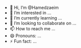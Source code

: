 - 👋 Hi, I’m @Hamedzaeim
- 👀 I’m interested in ...
- 🌱 I’m currently learning ...
- 💞️ I’m looking to collaborate on ...
- 📫 How to reach me ...
- 😄 Pronouns: ...
- ⚡ Fun fact: ...

<!---
Hamedzaeim/Hamedzaeim is a ✨ special ✨ repository because its `README.md` (this file) appears on your GitHub profile.
You can click the Preview link to take a look at your changes.
--->
